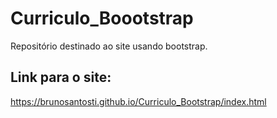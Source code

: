 # Curriculo_Boootstrap
Repositório destinado ao site usando bootstrap.

## Link para o site:
https://brunosantosti.github.io/Curriculo_Bootstrap/index.html

